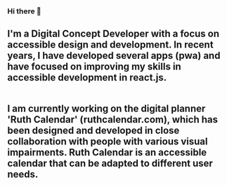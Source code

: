 ### Hi there 👋

<h2>I'm a Digital Concept Developer with a focus on accessible design and development. In recent years, I have developed several apps (pwa) and have focused on improving my skills in accessible development in react.js. <br /><br />

I am currently working on the digital planner 'Ruth Calendar' (ruthcalendar.com), which has been designed and developed in close collaboration with people with various visual impairments. Ruth Calendar is an accessible calendar that can be adapted to different user needs.</h2>

<!--
**piahelenestorm/piahelenestorm** is a ✨ _special_ ✨ repository because its `README.md` (this file) appears on your GitHub profile.

Here are some ideas to get you started:

- 🔭 I’m currently working on ...
- 🌱 I’m currently learning ...
- 👯 I’m looking to collaborate on ...
- 🤔 I’m looking for help with ...
- 💬 Ask me about ...
- 📫 How to reach me: ...
- 😄 Pronouns: ...
- ⚡ Fun fact: ...
-->
